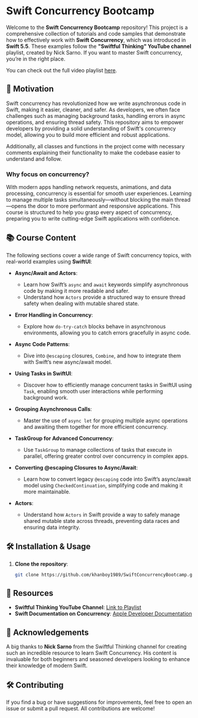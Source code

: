 # Swift Concurrency Bootcamp

Welcome to the **Swift Concurrency Bootcamp** repository! This project is a comprehensive collection of tutorials and code samples that demonstrate how to effectively work with **Swift Concurrency**, which was introduced in **Swift 5.5**. These examples follow the **"Swiftful Thinking" YouTube channel** playlist, created by Nick Sarno. If you want to master Swift concurrency, you’re in the right place.

You can check out the full video playlist [here](https://www.youtube.com/watch?v=4dQOnNYjO58&list=PLwvDm4Vfkdphr2Dl4sY4rS9PLzPdyi8PM&index=20).

## 🚀 Motivation

Swift concurrency has revolutionized how we write asynchronous code in Swift, making it easier, cleaner, and safer. As developers, we often face challenges such as managing background tasks, handling errors in async operations, and ensuring thread safety. This repository aims to empower developers by providing a solid understanding of Swift's concurrency model, allowing you to build more efficient and robust applications.

Additionally, all classes and functions in the project come with necessary comments explaining their functionality to make the codebase easier to understand and follow.

### Why focus on concurrency?
With modern apps handling network requests, animations, and data processing, concurrency is essential for smooth user experiences. Learning to manage multiple tasks simultaneously—without blocking the main thread—opens the door to more performant and responsive applications. This course is structured to help you grasp every aspect of concurrency, preparing you to write cutting-edge Swift applications with confidence.

## 📚 Course Content

The following sections cover a wide range of Swift concurrency topics, with real-world examples using **SwiftUI**:

- **Async/Await and Actors**:
  - Learn how Swift’s `async` and `await` keywords simplify asynchronous code by making it more readable and safer.
  - Understand how `Actors` provide a structured way to ensure thread safety when dealing with mutable shared state.

- **Error Handling in Concurrency**:
  - Explore how `do-try-catch` blocks behave in asynchronous environments, allowing you to catch errors gracefully in async code.

- **Async Code Patterns**:
  - Dive into `@escaping` closures, `Combine`, and how to integrate them with Swift’s new async/await model.

- **Using Tasks in SwiftUI**:
  - Discover how to efficiently manage concurrent tasks in SwiftUI using `Task`, enabling smooth user interactions while performing background work.

- **Grouping Asynchronous Calls**:
  - Master the use of `async let` for grouping multiple async operations and awaiting them together for more efficient concurrency.

- **TaskGroup for Advanced Concurrency**:
  - Use `TaskGroup` to manage collections of tasks that execute in parallel, offering greater control over concurrency in complex apps.

- **Converting @escaping Closures to Async/Await**:
  - Learn how to convert legacy `@escaping` code into Swift’s async/await model using `CheckedContinuation`, simplifying code and making it more maintainable.

- **Actors**:
  - Understand how `Actors` in Swift provide a way to safely manage shared mutable state across threads, preventing data races and ensuring data integrity.

## 🛠️ Installation & Usage

1. **Clone the repository**:
   ```bash
   git clone https://github.com/khanboy1989/SwiftConcurrencyBootcamp.git
   
## 📖 Resources

- **Swiftful Thinking YouTube Channel**: [Link to Playlist](https://www.youtube.com/watch?v=4dQOnNYjO58&list=PLwvDm4Vfkdphr2Dl4sY4rS9PLzPdyi8PM&index=20)
- **Swift Documentation on Concurrency**: [Apple Developer Documentation](https://developer.apple.com/documentation/swift/concurrency)

## 🙏 Acknowledgements

A big thanks to **Nick Sarno** from the Swiftful Thinking channel for creating such an incredible resource to learn Swift Concurrency. His content is invaluable for both beginners and seasoned developers looking to enhance their knowledge of modern Swift.

## 🛠 Contributing

If you find a bug or have suggestions for improvements, feel free to open an issue or submit a pull request. All contributions are welcome!
